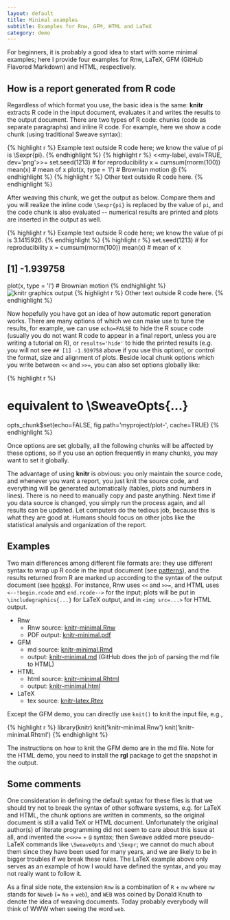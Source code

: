 ```yaml
---
layout: default
title: Minimal examples
subtitle: Examples for Rnw, GFM, HTML and LaTeX
category: demo
---
```


For beginners, it is probably a good idea to start with some minimal examples; here I provide four examples for Rnw, LaTeX, GFM (GitHub Flavored Markdown) and HTML, respectively.

## How is a report generated from R code

Regardless of which format you use, the basic idea is the same: **knitr** extracts R code in the input document, evaluates it and writes the results to the output document. There are two types of R code: chunks (code as separate paragraphs) and inline R code. For example, here we show a code chunk (using traditional Sweave syntax):

{% highlight r %}
Example text outside R code here; we know the value of pi is \Sexpr{pi}.
{% endhighlight %}
{% highlight r %}
<<my-label, eval=TRUE, dev='png'>>=
set.seed(1213)  # for reproducibility
x = cumsum(rnorm(100))
mean(x)  # mean of x
plot(x, type = 'l')  # Brownian motion
@
{% endhighlight %}
{% highlight r %}
Other text outside R code here.
{% endhighlight %}

After weaving this chunk, we get the output as below. Compare them and you will realize the inline code `\Sexpr{pi}` is replaced by the value of `pi`, and the code chunk is also evaluated -- numerical results are printed and plots are inserted in the output as well.

{% highlight r %}
Example text outside R code here; we know the value of pi is 3.1415926.
{% endhighlight %}
{% highlight r %}
set.seed(1213)  # for reproducibility
x = cumsum(rnorm(100))
mean(x)  # mean of x
## [1] -1.939758
plot(x, type = 'l')  # Brownian motion
{% endhighlight %}
![knitr graphics output](http://i.imgur.com/ODApG.png)
{% highlight r %}
Other text outside R code here.
{% endhighlight %}

Now hopefully you have got an idea of how automatic report generation works. There are many options of which we can make use to tune the results, for example, we can use `echo=FALSE` to hide the R souce code (usually you do not want R code to appear in a final report, unless you are writing a tutorial on R), or `results='hide'` to hide the printed results (e.g. you will not see `## [1] -1.939758` above if you use this option), or control the format, size and alignment of plots. Beside local chunk options which you write between `<<` and `>>=`, you can also set options globally like:

{% highlight r %}
# equivalent to \SweaveOpts{...}
opts_chunk$set(echo=FALSE, fig.path='myproject/plot-', cache=TRUE)
{% endhighlight %}

Once options are set globally, all the following chunks will be affected by these options, so if you use an option frequently in many chunks, you may want to set it globally.

The advantage of using **knitr** is obvious: you only maintain the source code, and whenever you want a report, you just knit the source code, and everything will be generated automatically (tables, plots and numbers in lines). There is no need to manually copy and paste anything. Next time if you data source is changed, you simply run the process again, and all results can be updated. Let computers do the tedious job, because this is what they are good at. Humans should focus on other jobs like the statistical analysis and organization of the report.

## Examples

Two main differences among different file formats are: they use different syntax to wrap up R code in the input document (see [patterns](/knitr/patterns)), and the results returned from R are marked up according to the syntax of the output document (see [hooks](/knitr/hooks)). For instance, Rnw uses `<<` and `>>=`, and HTML uses `<--!begin.rcode` and `end.rcode-->` for the input; plots will be put in `\includegraphics{...}` for LaTeX output, and in `<img src=...>` for HTML output.

- Rnw
  - Rnw source: [knitr-minimal.Rnw](https://github.com/yihui/knitr/blob/master/inst/examples/knitr-minimal.Rnw)
  - PDF output: [knitr-minimal.pdf](https://github.com/downloads/yihui/knitr/knitr-minimal.pdf)
- GFM
  - md source: [knitr-minimal.Rmd](https://raw.github.com/yihui/knitr/master/inst/examples/knitr-minimal.Rmd)
  - output: [knitr-minimal.md](https://github.com/yihui/knitr/blob/master/inst/examples/knitr-minimal.md) (GitHub does the job of parsing the md file to HTML)
- HTML
  - html source: [knitr-minimal.Rhtml](https://github.com/yihui/knitr/blob/master/inst/examples/knitr-minimal.Rhtml)
  - output: [knitr-minimal.html](https://github.com/downloads/yihui/knitr/knitr-minimal.html)
- LaTeX
  - tex source: [knitr-latex.Rtex](https://github.com/yihui/knitr/blob/master/inst/examples/knitr-latex.Rtex)

Except the GFM demo, you can directly use `knit()` to knit the input file, e.g.,

{% highlight r %}
library(knitr)
knit('knitr-minimal.Rnw')
knit('knitr-minimal.Rhtml')
{% endhighlight %}

The instructions on how to knit the GFM demo are in the md file. Note for the HTML demo, you need to install the **rgl** package to get the snapshot in the output.

## Some comments

One consideration in defining the default syntax for these files is that we should try not to break the syntax of other software systems, e.g. for LaTeX and HTML, the chunk options are written in comments, so the original document is still a valid TeX or HTML document. Unfortunately the original author(s) of literate programming did not seem to care about this issue at all, and invented the `<<>>=` + `@` syntax; then Sweave added more pseudo-LaTeX commands like `\SweaveOpts` and `\Sexpr`; we cannot do much about them since they have been used for many years, and we are likely to be in bigger troubles if we break these rules. The LaTeX example above only serves as an example of how I would have defined the syntax, and you may not really want to follow it.

As a final side note, the extension `Rnw` is a combination of `R` + `nw` where `nw` stands for `Noweb` (= `No` + `web`), and `WEB` was coined by Donald Knuth to denote the idea of weaving documents. Today probably everybody will think of WWW when seeing the word `web`.

